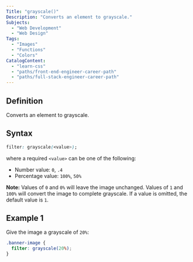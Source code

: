 ```yaml
---
Title: "grayscale()"
Description: "Converts an element to grayscale."
Subjects:
  - "Web Development"
  - "Web Design"
Tags:
  - "Images"
  - "Functions"
  - "Colors"
CatalogContent:
  - "learn-css"
  - "paths/front-end-engineer-career-path"
  - "paths/full-stack-engineer-career-path"
---
```


## Definition

Converts an element to grayscale.

## Syntax

```css
filter: grayscale(<value>);
```

where a required `<value>` can be one of the following:

- Number value: `0`, `.4`
- Percentage value: `100%`, `50%`

**Note:** Values of `0` and `0%` will leave the image unchanged. Values of `1` and `100%` will convert the image to complete grayscale. If a value is omitted, the default value is `1`.

## Example 1

Give the image a grayscale of `20%`:

```css
.banner-image {
  filter: grayscale(20%);
}
```

